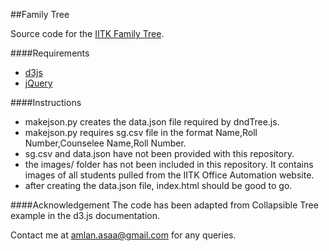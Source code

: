 ##Family Tree

Source code for the [IITK Family Tree](http://iitk.ac.in/counsel/family_tree/).

####Requirements
* [d3js](http://d3js.org)
* [jQuery](https://jquery.org)

####Instructions
* makejson.py creates the data.json file required by dndTree.js.
* makejson.py requires sg.csv file in the format Name,Roll Number,Counselee Name,Roll Number.
* sg.csv and data.json have not been provided with this repository.
* the images/ folder has not been included in this repository. It contains images of all students pulled from the IITK Office Automation website.
* after creating the data.json file, index.html should be good to go.

####Acknowledgement
The code has been adapted from Collapsible Tree example in the d3.js documentation.

Contact me at [amlan.asaa@gmail.com](mailto:amlan.asaa@gmail.com) for any queries.
